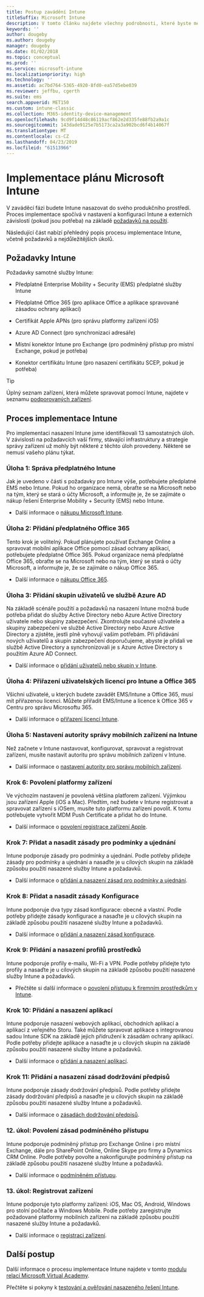 ```yaml
---
title: Postup zavádění Intune
titleSuffix: Microsoft Intune
description: V tomto článku najdete všechny podrobnosti, které byste měli vzít v úvahu při zavádění cloudového řešení Microsoft Intune do svého prostředí.
keywords: ''
author: dougeby
ms.author: dougeby
manager: dougeby
ms.date: 01/02/2018
ms.topic: conceptual
ms.prod: ''
ms.service: microsoft-intune
ms.localizationpriority: high
ms.technology: ''
ms.assetid: ac7bd764-5365-4920-8fd0-ea57d5ebe039
ms.reviewer: jeffbu, cgerth
ms.suite: ems
search.appverid: MET150
ms.custom: intune-classic
ms.collection: M365-identity-device-management
ms.openlocfilehash: 9cd9f14d48c86119acf862e2d335fe88fb2a9a1c
ms.sourcegitcommit: 143dade9125e7b5173ca2a3a902bcd6f4b14067f
ms.translationtype: MT
ms.contentlocale: cs-CZ
ms.lasthandoff: 04/23/2019
ms.locfileid: "61513966"
---
```

# <a name="implement-your-microsoft-intune-plan"></a>Implementace plánu Microsoft Intune

V zaváděcí fázi budete Intune nasazovat do svého produkčního prostředí. Proces implementace spočívá v nastavení a konfiguraci Intune a externích závislostí (pokud jsou potřeba) na základě [požadavků na použití](planning-guide-requirements.md).

Následující část nabízí přehledný popis procesu implementace Intune, včetně požadavků a nejdůležitějších úkolů.

## <a name="intune-requirements"></a>Požadavky Intune

Požadavky samotné služby Intune:

-   Předplatné Enterprise Mobility + Security (EMS) předplatné služby Intune

-   Předplatné Office 365 (pro aplikace Office a aplikace spravované zásadou ochrany aplikací)

-   Certifikát Apple APNs (pro správu platformy zařízení iOS)

-   Azure AD Connect (pro synchronizaci adresáře)

-   Místní konektor Intune pro Exchange (pro podmíněný přístup pro místní Exchange, pokud je potřeba)

-   Konektor certifikátu Intune (pro nasazení certifikátu SCEP, pokud je potřeba)

>[!TIP]
> Úplný seznam zařízení, která můžete spravovat pomocí Intune, najdete v seznamu [podporovaných zařízení](supported-devices-browsers.md).

## <a name="intune-implementation-process"></a>Proces implementace Intune

Pro implementaci nasazení Intune jsme identifikovali 13 samostatných úloh. V závislosti na požadavcích vaší firmy, stávající infrastruktury a strategie správy zařízení už mohly být některé z těchto úloh provedeny. Některé se nemusí vašeho plánu týkat.

### <a name="task-1-get-an-intune-subscription"></a>Úloha 1: Správa předplatného Intune

Jak je uvedeno v části s požadavky pro Intune výše, potřebujete předplatné EMS nebo Intune. Pokud ho organizace nemá, obraťte se na Microsoft nebo na tým, který se stará o účty Microsoft, a informujte je, že se zajímáte o nákup řešení Enterprise Mobility + Security (EMS) nebo Intune.

-   Další informace o [nákupu Microsoft Intune](https://www.microsoft.com/cloud-platform/microsoft-intune-pricing).

### <a name="task-2-add-office-365-subscription"></a>Úloha 2: Přidání předplatného Office 365

Tento krok je volitelný. Pokud plánujete používat Exchange Online a spravovat mobilní aplikace Office pomocí zásad ochrany aplikací, potřebujete předplatné Office 365. Pokud organizace nemá předplatné Office 365, obraťte se na Microsoft nebo na tým, který se stará o účty Microsoft, a informujte je, že se zajímáte o nákup Office 365.

-   Další informace o [nákupu Office 365](https://products.office.com/business/compare-office-365-for-business-plans).

### <a name="task-3-add-users-groups-in-azure-ad"></a>Úloha 3: Přidání skupin uživatelů ve službě Azure AD

Na základě scénáře použití a požadavků na nasazení Intune možná bude potřeba přidat do služby Active Directory nebo Azure Active Directory uživatele nebo skupiny zabezpečení. Zkontrolujte současné uživatele a skupiny zabezpečení ve službě Active Directory nebo Azure Active Directory a zjistěte, jestli plně vyhovují vašim potřebám. Při přidávání nových uživatelů a skupin zabezpečení doporučujeme, abyste je přidali ve službě Active Directory a synchronizovali je s Azure Active Directory s použitím Azure AD Connect.


-   Další informace o [přidání uživatelů nebo skupin v Intune](users-permissions-add.md).
<!---why not send them to the AAD connect topic? Question out to Andre: https://docs.microsoft.com/azure/active-directory/connect/active-directory-aadconnect--->



### <a name="task-4-assign-intune-and-office-365-user-licenses"></a>Úloha 4: Přiřazení uživatelských licencí pro Intune a Office 365

Všichni uživatelé, u kterých budete zavádět EMS/Intune a Office 365, musí mít přiřazenou licenci. Můžete přiřadit EMS/Intune a licence k Office 365 v Centru pro správu Microsoftu 365.

-   Další informace o [přiřazení licencí Intune](licenses-assign.md).

### <a name="task-5-set-mobile-device-management-authority-to-intune"></a>Úloha 5: Nastavení autority správy mobilních zařízení na Intune

Než začnete v Intune nastavovat, konfigurovat, spravovat a registrovat zařízení, musíte nastavit autoritu pro správu mobilních zařízení v Intune.

-   Další informace o [nastavení autority pro správu mobilních zařízení](mdm-authority-set.md).

### <a name="task-6-enable-device-platforms"></a>Krok 6: Povolení platformy zařízení

Ve výchozím nastavení je povolená většina platforem zařízení. Výjimkou jsou zařízení Apple (iOS a Mac). Předtím, než budete v Intune registrovat a spravovat zařízení s iOSem, musíte tuto platformu zařízení povolit. K tomu potřebujete vytvořit MDM Push Certificate a přidat ho do Intune.

-   Další informace o [povolení registrace zařízení Apple](apple-mdm-push-certificate-get.md).

### <a name="task-7-add-and-deploy-terms-and-conditions-policies"></a>Krok 7: Přidat a nasadit zásady pro podmínky a ujednání

Intune podporuje zásady pro podmínky a ujednání. Podle potřeby přidejte zásady pro podmínky a ujednání a nasaďte je u cílových skupin na základě způsobu použití nasazené služby Intune a požadavků.

-   Další informace o [přidání a nasazení zásad pro podmínky a ujednání](terms-and-conditions-create.md).

### <a name="task-8-add-and-deploy-configuration-policies"></a>Krok 8: Přidat a nasadit zásady Konfigurace

Intune podporuje dva typy zásad konfigurace: obecné a vlastní. Podle potřeby přidejte zásady konfigurace a nasaďte je u cílových skupin na základě způsobu použití nasazené služby Intune a požadavků.

-   Další informace o [přidání a nasazení zásad konfigurace](device-profiles.md).

### <a name="task-9-add-and-deploy-resource-profiles"></a>Krok 9: Přidání a nasazení profilů prostředků

Intune podporuje profily e-mailu, Wi-Fi a VPN. Podle potřeby přidejte tyto profily a nasaďte je u cílových skupin na základě způsobu použití nasazené služby Intune a požadavků.

-   Přečtěte si další informace o [povolení přístupu k firemním prostředkům v Intune](device-profiles.md).

### <a name="task-10-add-and-deploy-apps"></a>Krok 10: Přidání a nasazení aplikací

Intune podporuje nasazení webových aplikací, obchodních aplikací a aplikací z veřejného Storu. Také můžete spravovat aplikace s integrovanou sadou Intune SDK na základě jejich přidružení k zásadám ochrany aplikací. Podle potřeby přidejte aplikace a nasaďte je u cílových skupin na základě způsobu použití nasazené služby Intune a požadavků.

-   Další informace o [přidání a nasazení aplikací](app-management.md).

### <a name="task-11-add-and-deploy-compliance-policies"></a>Krok 11: Přidání a nasazení zásad dodržování předpisů

Intune podporuje zásady dodržování předpisů. Podle potřeby přidejte zásady dodržování předpisů a nasaďte je u cílových skupin na základě způsobu použití nasazené služby Intune a požadavků.

-   Další informace o [zásadách dodržování předpisů](device-compliance.md).

### <a name="task-12-enable-conditional-access-policies"></a>12. úkol: Povolení zásad podmíněného přístupu

Intune podporuje podmíněný přístup pro Exchange Online i pro místní Exchange, dále pro SharePoint Online, Online Skype pro firmy a Dynamics CRM Online. Podle potřeby povolte a nakonfigurujte podmíněný přístup na základě způsobu použití nasazené služby Intune a požadavků.

-   Další informace o [podmíněném přístupu](conditional-access.md).

### <a name="task-13-enroll-devices"></a>13. úkol: Registrovat zařízení

Intune podporuje tyto platformy zařízení: iOS, Mac OS, Android, Windows pro stolní počítače a Windows Mobile. Podle potřeby zaregistrujte požadované platformy mobilních zařízení na základě způsobu použití nasazené služby Intune a požadavků.

-   Další informace o [registraci zařízení](device-enrollment.md).


## <a name="next-steps"></a>Další postup

Další informace o procesu implementace Intune najdete v tomto [modulu relací Microsoft Virtual Academy](https://mva.microsoft.com/en-US/training-courses/deploying-microsoft-enterprise-mobility-suite-16408).


Přečtěte si pokyny k [testování a ověřování nasazeného řešení Intune](planning-guide-test-validation.md).
